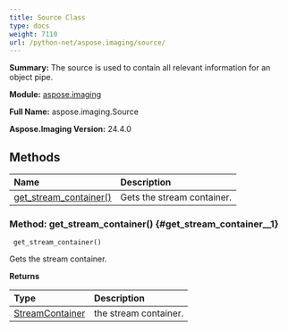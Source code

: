 ```yaml
---
title: Source Class
type: docs
weight: 7110
url: /python-net/aspose.imaging/source/
---
```


**Summary:** The source is used to contain all relevant information for an object pipe.

**Module:** [aspose.imaging](/imaging/python-net/aspose.imaging/)

**Full Name:** aspose.imaging.Source

**Aspose.Imaging Version:** 24.4.0

## **Methods**
| **Name** | **Description** |
| :- | :- |
| [get_stream_container()](#get_stream_container__1) | Gets the stream container. |


### Method: get_stream_container() {#get_stream_container__1}


```
 get_stream_container() 
```

Gets the stream container.

**Returns**

| Type | Description |
| :- | :- |
| [StreamContainer](/imaging/python-net/aspose.imaging/streamcontainer) | the stream container. |


